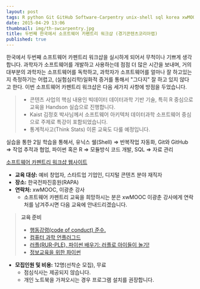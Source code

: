 ```yaml
---
layout: post
tags: R python Git GitHub Software-Carpentry unix-shell sql korea xwMOOC
date: 2015-04-29 13:06
thumbnail: img/th-swcarpentry.jpg
title: 두번째 한국에서 소프트웨어 카펜트리 워크샵 (경기콘텐츠코리아랩)
published: true
---
```


한국에서 두번째 소프트웨어 카펜트리 워크샵을 실시하게 되어서 무척이나 기쁘게 생각합니다. 과학자가 소프트웨어를 개발하고 사용하는데 점점 더 많은 시간을 보내며, 거의 대부분의 과학자는 소프트웨어를 독학하고, 과학자가 소프트웨어를 얼마나 잘 하고있는지 측정하기는 어렵고, (실험심리학)일화적 증거를 통해서 "그다지" 잘 하고 있지 않다고 한다. 이번 소프트웨어 카펜트리 워크샵은 다음 세가지 사항에 방점을 두었습니다.


> - 콘텐츠 사업의 핵심 내용인 빅데이터 데이터과학 기반 기술, 특히 R 중심으로 교육을 Handson 실습으로 진행합니다. 
> - Kaist 김정호 박사님께서 소프트웨어 아키텍처 데이터과학 소프트웨어 중심으로 주제로 특강이 포함되었습니다.
> - 통계적사고(Think Stats) 이론 교육도 다룰 예정입니다.

실습을 통한 2일 학습을 통해서, 유닉스 쉘(Shell) &rArr; 반복작업 자동화, Git와 GitHub &rArr; 작업 추적과 협업, 파이썬 혹은 R &rArr; 모듈방식 코드 개발, SQL &rArr; 자료 관리 

[소프트웨어 카펜트리 워크샵 웹사이트](http://statkclee.github.io/2015-04-29-pangyo/)

- **교육 대상:** 예비 창업자, 스타트업 기업인, 디지털 콘텐츠 분야 재직자
- **장소:** 한국전파진흥원(RAPA) 
- **연락처:** xwMOOC, 이광춘 강사
    - 소프트웨어 카펜트리 교육을 희망하시는 분은 xwMOOC 이광춘 강사에게 연락처를 남겨주시면 다음 교육에 안내드리겠습니다.  

> **교육 준비**
> 
> - [행동강령(code of conduct) 준수.](http://statkclee.github.io/xwmooc-sc/conduct.html)
> - [컴퓨터 과학 언플러그드](http://statkclee.github.io/csunplugged-md/csunplugged/)
> - [러플(RUR-PLE), 파이썬 배우기: 러플로 아이들이 놀기!](http://rur-ple.xwmooc.net/)
> - [정보교육을 위한 파이썬](http://python.xwmooc.net/)
 
- **모집인원 및 비용:** 12명(선착순 모집), 무료
    - 점심식사는 제공되지 않습니다.
    - 개인 노트북을 가져오시는 경우 프로그램 설치를 권장합니다.

